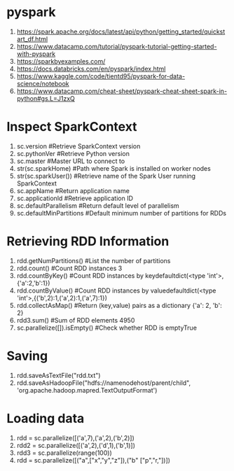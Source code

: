 # pyspark
1. https://spark.apache.org/docs/latest/api/python/getting_started/quickstart_df.html
2. https://www.datacamp.com/tutorial/pyspark-tutorial-getting-started-with-pyspark
3. https://sparkbyexamples.com/
4. https://docs.databricks.com/en/pyspark/index.html
5. https://www.kaggle.com/code/tientd95/pyspark-for-data-science/notebook
6. https://www.datacamp.com/cheat-sheet/pyspark-cheat-sheet-spark-in-python#gs.L=J1zxQ

# Inspect SparkContext
1. sc.version #Retrieve SparkContext version
2. sc.pythonVer #Retrieve Python version
3. sc.master #Master URL to connect to
4. str(sc.sparkHome) #Path where Spark is installed on worker nodes
5. str(sc.sparkUser()) #Retrieve name of the Spark User running SparkContext
6. sc.appName #Return application name
7. sc.applicationld #Retrieve application ID
8. sc.defaultParallelism #Return default level of parallelism
9. sc.defaultMinPartitions #Default minimum number of partitions for RDDs

# Retrieving RDD Information
1. rdd.getNumPartitions() #List the number of partitions
2. rdd.count() #Count RDD instances 3
3. rdd.countByKey() #Count RDD instances by keydefaultdict(<type 'int'>,{'a':2,'b':1})
4. rdd.countByValue() #Count RDD instances by valuedefaultdict(<type 'int'>,{('b',2):1,('a',2):1,('a',7):1})
5. rdd.collectAsMap() #Return (key,value) pairs as a dictionary   {'a': 2, 'b': 2}
6. rdd3.sum() #Sum of RDD elements 4950
7. sc.parallelize([]).isEmpty() #Check whether RDD is emptyTrue

# Saving
1. rdd.saveAsTextFile("rdd.txt")
2. rdd.saveAsHadoopFile("hdfs://namenodehost/parent/child", 'org.apache.hadoop.mapred.TextOutputFormat')

# Loading data
1. rdd = sc.parallelize([('a',7),('a',2),('b',2)])
2. rdd2 = sc.parallelize([('a',2),('d',1),('b',1)])
3. rdd3 = sc.parallelize(range(100))
4. rdd = sc.parallelize([("a",["x","y","z"]),("b" ["p","r,"])])
